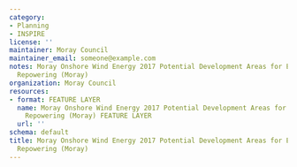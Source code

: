 ```yaml
---
category:
- Planning
- INSPIRE
license: ''
maintainer: Moray Council
maintainer_email: someone@example.com
notes: Moray Onshore Wind Energy 2017 Potential Development Areas for Extension and
  Repowering (Moray)
organization: Moray Council
resources:
- format: FEATURE LAYER
  name: Moray Onshore Wind Energy 2017 Potential Development Areas for Extension and
    Repowering (Moray) FEATURE LAYER
  url: ''
schema: default
title: Moray Onshore Wind Energy 2017 Potential Development Areas for Extension and
  Repowering (Moray)
---
```

